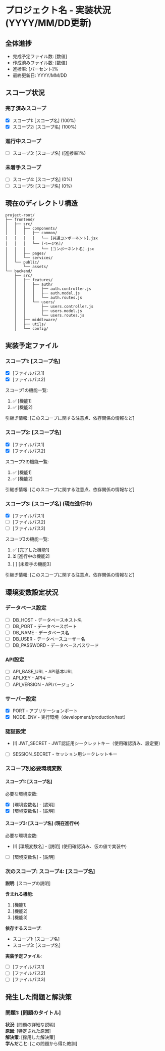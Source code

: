 # プロジェクト名 - 実装状況 (YYYY/MM/DD更新)

## 全体進捗
- 完成予定ファイル数: [数値]
- 作成済みファイル数: [数値]
- 進捗率: [パーセント]%
- 最終更新日: YYYY/MM/DD

## スコープ状況

### 完了済みスコープ
- [x] スコープ1: [スコープ名] (100%)
- [x] スコープ2: [スコープ名] (100%)

### 進行中スコープ
- [ ] スコープ3: [スコープ名] ([進捗率]%)

### 未着手スコープ
- [ ] スコープ4: [スコープ名] (0%)
- [ ] スコープ5: [スコープ名] (0%)

## 現在のディレクトリ構造
```
project-root/
├── frontend/
│   ├── src/
│   │   ├── components/
│   │   │   ├── common/
│   │   │   │   └── [共通コンポーネント].jsx
│   │   │   └── [ページ名]/
│   │   │       └── [コンポーネント名].jsx
│   │   ├── pages/
│   │   └── services/
│   └── public/
│       └── assets/
└── backend/
    ├── src/
    │   ├── features/
    │   │   ├── auth/
    │   │   │   ├── auth.controller.js
    │   │   │   ├── auth.model.js
    │   │   │   └── auth.routes.js
    │   │   └── users/
    │   │       ├── users.controller.js
    │   │       ├── users.model.js
    │   │       └── users.routes.js
    │   ├── middleware/
    │   ├── utils/
    │   └── config/
```

## 実装予定ファイル

### スコープ1: [スコープ名]
- [x] [ファイルパス1]
- [x] [ファイルパス2]

スコープ1の機能一覧:
1. ✅ [機能1]
2. ✅ [機能2]

引継ぎ情報:
[このスコープに関する注意点、依存関係の情報など]

### スコープ2: [スコープ名]
- [x] [ファイルパス1]
- [x] [ファイルパス2]

スコープ2の機能一覧:
1. ✅ [機能1]
2. ✅ [機能2]

引継ぎ情報:
[このスコープに関する注意点、依存関係の情報など]

### スコープ3: [スコープ名] (現在進行中)
- [x] [ファイルパス1]
- [ ] [ファイルパス2]
- [ ] [ファイルパス3]

スコープ3の機能一覧:
1. ✅ [完了した機能1]
2. ⏳ [進行中の機能2]
3. [ ] [未着手の機能3]

引継ぎ情報:
[このスコープに関する注意点、依存関係の情報など]

## 環境変数設定状況

### データベース設定
- [ ] DB_HOST - データベースホスト名
- [ ] DB_PORT - データベースポート
- [ ] DB_NAME - データベース名
- [ ] DB_USER - データベースユーザー名
- [ ] DB_PASSWORD - データベースパスワード

### API設定
- [ ] API_BASE_URL - API基本URL
- [ ] API_KEY - APIキー
- [ ] API_VERSION - APIバージョン

### サーバー設定
- [x] PORT - アプリケーションポート
- [x] NODE_ENV - 実行環境（development/production/test）

### 認証設定
- [!] JWT_SECRET - JWT認証用シークレットキー（使用確認済み、設定要）
- [ ] SESSION_SECRET - セッション用シークレットキー

### スコープ別必要環境変数

#### スコープ1: [スコープ名]
必要な環境変数:
- [x] [環境変数名] - [説明]
- [x] [環境変数名] - [説明]

#### スコープ3: [スコープ名] (現在進行中)
必要な環境変数:
- [!] [環境変数名] - [説明] (使用確認済み、仮の値で実装中)
- [ ] [環境変数名] - [説明]

### 次のスコープ: スコープ4: [スコープ名]
**説明**: [スコープの説明]

**含まれる機能**:
1. [機能1]
2. [機能2]
3. [機能3]

**依存するスコープ**:
- スコープ1: [スコープ名]
- スコープ3: [スコープ名]

**実装予定ファイル**:
- [ ] [ファイルパス1]
- [ ] [ファイルパス2]
- [ ] [ファイルパス3]

## 発生した問題と解決策

### 問題1: [問題のタイトル]
**状況**: [問題の詳細な説明]  
**原因**: [特定された原因]  
**解決策**: [採用した解決策]  
**学んだこと**: [この問題から得た教訓]